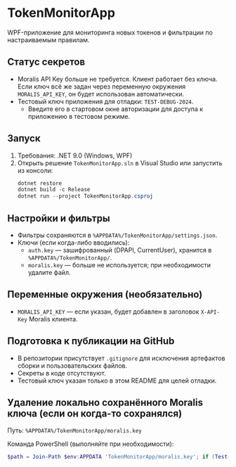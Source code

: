 # TokenMonitorApp

WPF-приложение для мониторинга новых токенов и фильтрации по настраиваемым правилам.

## Статус секретов
- Moralis API Key больше не требуется. Клиент работает без ключа. Если ключ всё же задан через переменную окружения `MORALIS_API_KEY`, он будет использован автоматически.
- Тестовый ключ приложения для отладки: `TEST-DEBUG-2024`.
  - Введите его в стартовом окне авторизации для доступа к приложению в тестовом режиме.

## Запуск
1. Требования: .NET 9.0 (Windows, WPF)
2. Открыть решение `TokenMonitorApp.sln` в Visual Studio или запустить из консоли:
   ```powershell
   dotnet restore
   dotnet build -c Release
   dotnet run --project TokenMonitorApp.csproj
   ```

## Настройки и фильтры
- Фильтры сохраняются в `%APPDATA%/TokenMonitorApp/settings.json`.
- Ключи (если когда-либо вводились):
  - `auth.key` — зашифрованный (DPAPI, CurrentUser), хранится в `%APPDATA%/TokenMonitorApp/`.
  - `moralis.key` — больше не используется; при необходимости удалите файл.

## Переменные окружения (необязательно)
- `MORALIS_API_KEY` — если указан, будет добавлен в заголовок `X-API-Key` Moralis клиента.

## Подготовка к публикации на GitHub
- В репозитории присутствует `.gitignore` для исключения артефактов сборки и пользовательских файлов.
- Секреты в коде отсутствуют.
- Тестовый ключ указан только в этом README для целей отладки.

## Удаление локально сохранённого Moralis ключа (если он когда-то сохранялся)
Путь: `%APPDATA%/TokenMonitorApp/moralis.key`

Команда PowerShell (выполняйте при необходимости):
```powershell
$path = Join-Path $env:APPDATA 'TokenMonitorApp/moralis.key'; if (Test-Path $path) { Remove-Item $path -Force }
```


